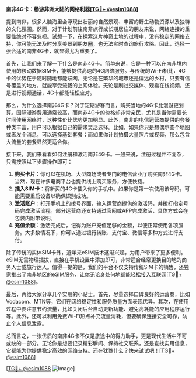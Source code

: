 **南非4G卡：畅游非洲大陆的网络利器[[TG💪+ @esim1088](https://t.me/s/esim1088)]**

提到南非，很多人脑海里会浮现出壮丽的自然景观、丰富的野生动物资源以及独特的文化氛围。然而，对于计划前往南非旅行或长期居住的朋友来说，网络连接的重要性绝对不容忽视。试想一下，在探索这片神奇土地的过程中，没有稳定的网络支持，你可能无法及时分享美景到朋友圈，也无法实时查询旅行攻略。因此，选择一张合适的南非4G卡，就显得尤为重要了。

首先，让我们来了解一下什么是南非4G卡。简单来说，它是一种可以在南非境内使用的移动数据SIM卡，能够提供高速的4G网络服务。与传统的Wi-Fi相比，4G卡的优势在于随时随地都能联网，无论是在繁华的城市还是偏远的乡村，只要有信号覆盖的地方，就能享受流畅的上网体验。无论是刷社交媒体、观看在线视频，还是进行视频通话，4G卡都能轻松应对。

那么，为什么选择南非4G卡？对于短期游客而言，购买当地的4G卡比漫游更划算。国际漫游费用通常较高，而南非4G卡的价格却非常亲民，尤其是当你需要长时间使用网络时，这种性价比优势更加明显。此外，南非的电信运营商提供的套餐种类丰富，用户可以根据自己的需求灵活选择。比如，如果你只是想偶尔查个地图或者发个消息，可以选择基础套餐；而如果你计划拍摄大量照片或视频，那么包含大流量的套餐显然更适合你。

接下来，我们来看看如何注册和激活南非4G卡。一般来说，注册过程并不复杂，只需按照以下步骤操作即可：

1. **购买卡片**：你可以在机场、大型商场或者专门的电信营业厅购买南非4G卡。当然，现在许多电商平台也提供线上购买服务，方便快捷。
2. **插入SIM卡**：将新买的4G卡插入你的手机中。如果你是第一次使用该号码，可能需要重启设备以确保识别成功。
3. **激活账户**：打开手机上的拨号界面，输入运营商提供的激活码，并拨打指定号码完成激活流程。部分运营商还支持通过官网或APP完成激活，具体方式会在包装内附带说明。
4. **充值余额**：激活完成后，记得为账户充值足够的金额，以便正常使用各项服务。大多数情况下，你可以通过银行转账、支付宝、微信等多种方式进行支付。

除了传统的实体SIM卡外，近年来eSIM技术逐渐兴起，为用户带来了更多便利。eSIM无需物理插拔，直接在手机设置中添加即可，非常适合经常更换目的地的商务人士或旅行达人。值得一提的是，我们的平台不仅支持传统SIM卡的销售，还独家推出了南非地区的eSIM服务，让你无论身处何地都能轻松接入互联网[[TG💪+ @esim1088](https://t.me/s/esim1088)]。

最后，再给大家分享几个实用的小贴士。首先，尽量选择口碑良好的运营商，比如Vodacom、MTN等，它们在网络稳定性和服务质量方面表现优异。其次，在使用过程中要注意节约流量，比如关闭后台自动更新功能、避免高耗能的应用程序运行等。此外，还可以利用免费Wi-Fi热点补充流量消耗，但要确保连接安全可靠，防止个人信息泄露。

总而言之，一张优质的南非4G卡不仅是旅途中的得力助手，更是现代生活中不可或缺的一部分。无论你是想要记录精彩瞬间、保持社交联系，还是查找实用信息，它都能为你提供稳定高效的网络支持。还在犹豫什么？快来试试吧！[[TG💪+ @esim1088](https://t.me/s/esim1088)]

[[TG💪+ @esim1088](https://t.me/s/esim1088) ![Image](https://i.postimg.cc/4NQfJmqS/Snipaste-2025-05-13-00-14-12.png)]